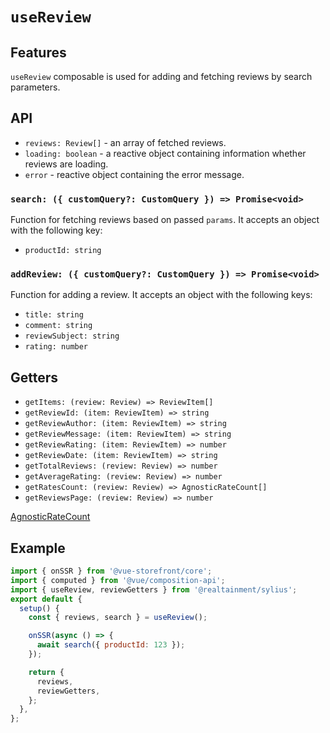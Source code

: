 # `useReview`

## Features

`useReview` composable is used for adding and fetching reviews by search parameters.

## API

- `reviews: Review[]` - an array of fetched reviews.
- `loading: boolean` - a reactive object containing information whether reviews are loading.
- `error` - reactive object containing the error message.

### `search: ({ customQuery?: CustomQuery }) => Promise<void>`

Function for fetching reviews based on passed `params`. It accepts an object with the following key:

- `productId: string`

### `addReview: ({ customQuery?: CustomQuery }) => Promise<void>`

Function for adding a review. It accepts an object with the following keys:

- `title: string`
- `comment: string`
- `reviewSubject: string`
- `rating: number`

## Getters

- `getItems: (review: Review) => ReviewItem[]`
- `getReviewId: (item: ReviewItem) => string`
- `getReviewAuthor: (item: ReviewItem) => string`
- `getReviewMessage: (item: ReviewItem) => string`
- `getReviewRating: (item: ReviewItem) => number`
- `getReviewDate: (item: ReviewItem) => string`
- `getTotalReviews: (review: Review) => number`
- `getAverageRating: (review: Review) => number`
- `getRatesCount: (review: Review) => AgnosticRateCount[]`
- `getReviewsPage: (review: Review) => number`

[AgnosticRateCount](https://docs.vuestorefront.io/v2/reference/api/core.agnosticratecount.html)

## Example

```js
import { onSSR } from '@vue-storefront/core';
import { computed } from '@vue/composition-api';
import { useReview, reviewGetters } from '@realtainment/sylius';
export default {
  setup() {
    const { reviews, search } = useReview();

    onSSR(async () => {
      await search({ productId: 123 });
    });

    return {
      reviews,
      reviewGetters,
    };
  },
};
```
